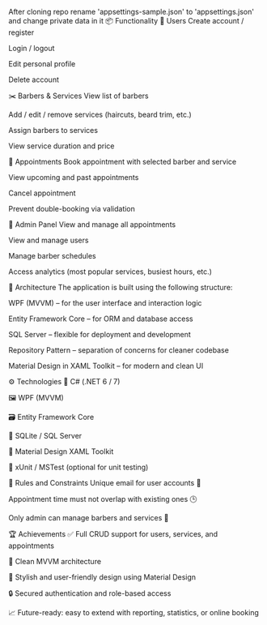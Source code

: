After cloning repo rename 'appsettings-sample.json' to 'appsettings.json' and change private data in it
📦 Functionality
👤 Users
Create account / register

Login / logout

Edit personal profile

Delete account

✂️ Barbers & Services
View list of barbers

Add / edit / remove services (haircuts, beard trim, etc.)

Assign barbers to services

View service duration and price

📅 Appointments
Book appointment with selected barber and service

View upcoming and past appointments

Cancel appointment

Prevent double-booking via validation

🧾 Admin Panel
View and manage all appointments

View and manage users

Manage barber schedules

Access analytics (most popular services, busiest hours, etc.)

🧱 Architecture
The application is built using the following structure:

WPF (MVVM) – for the user interface and interaction logic

Entity Framework Core – for ORM and database access

 SQL Server – flexible for deployment and development

Repository Pattern – separation of concerns for cleaner codebase

Material Design in XAML Toolkit – for modern and clean UI

⚙️ Technologies
🧠 C# (.NET 6 / 7)

🖼 WPF (MVVM)

🗃 Entity Framework Core

💾 SQLite / SQL Server

🎨 Material Design XAML Toolkit

🧪 xUnit / MSTest (optional for unit testing)

📝 Rules and Constraints
Unique email for user accounts 📧

Appointment time must not overlap with existing ones 🕒

Only admin can manage barbers and services 🔐

🏆 Achievements
✅ Full CRUD support for users, services, and appointments

🧠 Clean MVVM architecture

🎨 Stylish and user-friendly design using Material Design

🔒 Secured authentication and role-based access

📈 Future-ready: easy to extend with reporting, statistics, or online booking
